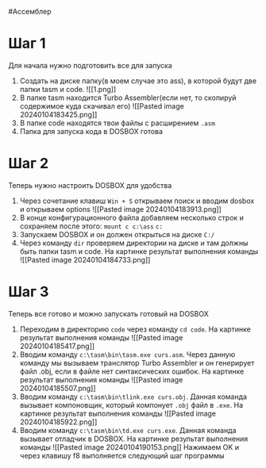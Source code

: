 #Ассемблер 
# Шаг 1
Для начала нужно подготовить все для запуска
1.  Создать на диске папку(в моем случае это ass), в которой будут две папки tasm и code.
   ![[1.png]]
2. В папке tasm находится Turbo Assembler(если нет, то скопируй содержимое куда скачивал его)
      ![[Pasted image 20240104183425.png]]
3. В папке code находятся твои файлы с расширением `.asm`
4. Папка для запуска кода в DOSBOX готова
# Шаг 2
Теперь нужно настроить DOSBOX для удобства
1. Через сочетание клавиш `Win + S` открываем поиск и вводим dosbox и открываем options
   ![[Pasted image 20240104183913.png]]
2. В конце конфигурационного файла добавляем несколько строк и сохраняем после этого:
	`mount c c:\ass`
	`c:`
3. Запускаем DOSBOX и он должен открыться на диске `C:/`
4. Через команду `dir` проверяем директории на диске и там должны быть папки tasm и code. На картинке результат выполнения команды
   ![[Pasted image 20240104184733.png]]
# Шаг 3
Теперь все готово и можно запускать готовый на DOSBOX
1. Переходим в директорию `code` через команду `cd code`. На картинке результат выполнения команды
   ![[Pasted image 20240104185417.png]]
2. Вводим команду `c:\tasm\bin\tasm.exe curs.asm`. Через данную команду мы вызываем транслятор Turbo Assembler и он генерирует файл .obj, если в файле нет синтаксических ошибок. На картинке результат выполнения команды
   ![[Pasted image 20240104185507.png]]
3. Вводим команду `c:\tasm\bin\tlink.exe curs.obj`.  Данная команда вызывает компоновщик, который компонует `.obj` файл в `.exe`. На картинке результат выполнения команды
   ![[Pasted image 20240104185922.png]]
4. Вводим команду `c:\tasm\bin\td.exe curs.exe`. Данная команда вызывает отладчик в DOSBOX. На картинке результат выполнения команды
   ![[Pasted image 20240104190153.png]]
   Нажимаем OK и через клавишу f8 выполняется следующий шаг программы